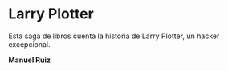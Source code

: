 # Larry Plotter

Esta saga de libros cuenta la historia de Larry Plotter, un hacker excepcional.

**Manuel Ruiz**
